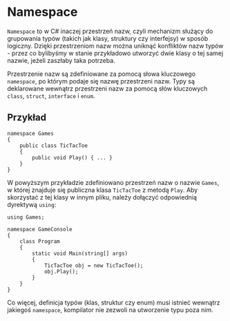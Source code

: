 # Namespace

`Namespace` to w C# inaczej przestrzeń nazw, czyli mechanizm służący do grupowania typów (takich jak klasy, struktury czy interfejsy) w sposób logiczny. Dzięki przestrzeniom nazw można uniknąć konfliktów nazw typów - przez co bylibyśmy w stanie przykładowo utworzyć dwie klasy o tej samej nazwie, jeżeli zaszłaby taka potrzeba. 

Przestrzenie nazw są zdefiniowane za pomocą słowa kluczowego `namespace`, po którym podaje się nazwę przestrzeni nazw. Typy są deklarowane wewnątrz przestrzeni nazw za pomocą słów kluczowych `class`, `struct`, `interface` i `enum`.

## Przykład

```
namespace Games
{
    public class TicTacToe
    {
        public void Play() { ... }
    }
}
```

W powyższym przykładzie zdefiniowano przestrzeń nazw o nazwie `Games`, w której znajduje się publiczna klasa `TicTacToe` z metodą `Play`. 
Aby skorzystać z tej klasy w innym pliku, należy dołączyć odpowiednią dyrektywą `using`:

```
using Games;

namespace GameConsole 
{
    class Program
    {
        static void Main(string[] args)
        {
            TicTacToe obj = new TicTacToe();
            obj.Play();
        }
    }
}

```

Co więcej, definicja typów (klas, struktur czy enum) musi istnieć wewnątrz jakiegoś `namespace`, kompilator nie zezwoli na utworzenie typu poza nim.
